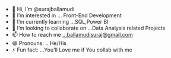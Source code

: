 - 👋 Hi, I’m @surajballamudi
- 👀 I’m interested in ... Front-End Development
- 🌱 I’m currently learning ...SQL,Power BI
- 💞️ I’m looking to collaborate on ...Data Analysis related Projects 
- 📫 How to reach me ...ballamudisuraj@gmail.com
- 😄 Pronouns: ...He/His
- ⚡ Fun fact: ...You'll Love me if You collab with me 

<!---
surajballamudi/surajballamudi is a ✨ special ✨ repository because its `README.md` (this file) appears on your GitHub profile.
You can click the Preview link to take a look at your changes.
--->
